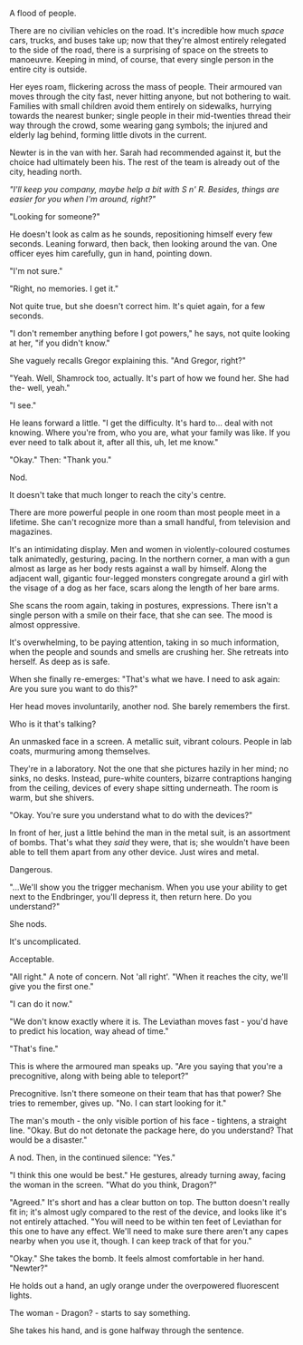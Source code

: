 A flood of people.

There are no civilian vehicles on the road. It's incredible how much *space* cars, trucks, and buses take up; now that they're almost entirely relegated to the side of the road, there is a surprising of space on the streets to manoeuvre. Keeping in mind, of course, that every single person in the entire city is outside.

Her eyes roam, flickering across the mass of people. Their armoured van moves through the city fast, never hitting anyone, but not bothering to wait. Families with small children avoid them entirely on sidewalks, hurrying towards the nearest bunker; single people in their mid-twenties thread their way through the crowd, some wearing gang symbols; the injured and elderly lag behind, forming little divots in the current.

Newter is in the van with her. Sarah had recommended against it, but the choice had ultimately been his. The rest of the team is already out of the city, heading north. 

*"I'll keep you company, maybe help a bit with S n' R. Besides, things are easier for you when I'm around, right?"* 

"Looking for someone?"

He doesn't look as calm as he sounds, repositioning himself every few seconds. Leaning forward, then back, then looking around the van. One officer eyes him carefully, gun in hand, pointing down.

"I'm not sure."

"Right, no memories. I get it."

Not quite true, but she doesn't correct him. It's quiet again, for a few seconds.

"I don't remember anything before I got powers," he says, not quite looking at her, "if you didn't know." 

She vaguely recalls Gregor explaining this. "And Gregor, right?"

"Yeah. Well, Shamrock too, actually. It's part of how we found her. She had the- well, yeah."

"I see."

He leans forward a little. "I get the difficulty. It's hard to... deal with not knowing. Where you're from, who you are, what your family was like. If you ever need to talk about it, after all this, uh, let me know."

"Okay." Then: "Thank you."

Nod.

It doesn't take that much longer to reach the city's centre.

There are more powerful people in one room than most people meet in a lifetime. She can't recognize more than a small handful, from television and magazines. 

It's an intimidating display. Men and women in violently-coloured costumes talk animatedly, gesturing, pacing. In the northern corner, a man with a gun almost as large as her body rests against a wall by himself. Along the adjacent wall, gigantic four-legged monsters congregate around a girl with the visage of a dog as her face, scars along the length of her bare arms.

She scans the room again, taking in postures, expressions. There isn't a single person with a smile on their face, that she can see. The mood is almost oppressive. 

It's overwhelming, to be paying attention, taking in so much information, when the people and sounds and smells are crushing her. She retreats into herself. As deep as is safe.

When she finally re-emerges: "That's what we have. I need to ask again: Are you sure you want to do this?"

Her head moves involuntarily, another nod. She barely remembers the first.

Who is it that's talking?

An unmasked face in a screen. A metallic suit, vibrant colours. People in lab coats, murmuring among themselves.

They're in a laboratory. Not the one that she pictures hazily in her mind; no sinks, no desks. Instead, pure-white counters, bizarre contraptions hanging from the ceiling, devices of every shape sitting underneath. The room is warm, but she shivers. 

"Okay. You're sure you understand what to do with the devices?"

In front of her, just a little behind the man in the metal suit, is an assortment of bombs. That's what they *said* they were, that is; she wouldn't have been able to tell them apart from any other device. Just wires and metal.

Dangerous.

"...We'll show you the trigger mechanism. When you use your ability to get next to the Endbringer, you'll depress it, then return here. Do you understand?"

She nods. 

It's uncomplicated.

Acceptable.

"All right." A note of concern. Not 'all right'. "When it reaches the city, we'll give you the first one."

"I can do it now."

"We don't know exactly where it is. The Leviathan moves fast - you'd have to predict his location, way ahead of time."

"That's fine."

This is where the armoured man speaks up. "Are you saying that you're a precognitive, along with being able to teleport?"

Precognitive. Isn't there someone on their team that has that power? She tries to remember, gives up. "No. I can start looking for it."

The man's mouth - the only visible portion of his face - tightens, a straight line. "Okay. But do not detonate the package here, do you understand? That would be a disaster."

A nod. Then, in the continued silence: "Yes."

"I think this one would be best." He gestures, already turning away, facing the woman in the screen. "What do you think, Dragon?"

"Agreed." It's short and has a clear button on top. The button doesn't really fit in; it's almost ugly compared to the rest of the device, and looks like it's not entirely attached. "You will need to be within ten feet of Leviathan for this one to have any effect. We'll need to make sure there aren't any capes nearby when you use it, though. I can keep track of that for you."

"Okay." She takes the bomb. It feels almost comfortable in her hand. "Newter?"

He holds out a hand, an ugly orange under the overpowered fluorescent lights.

The woman - Dragon? - starts to say something.

She takes his hand, and is gone halfway through the sentence.


